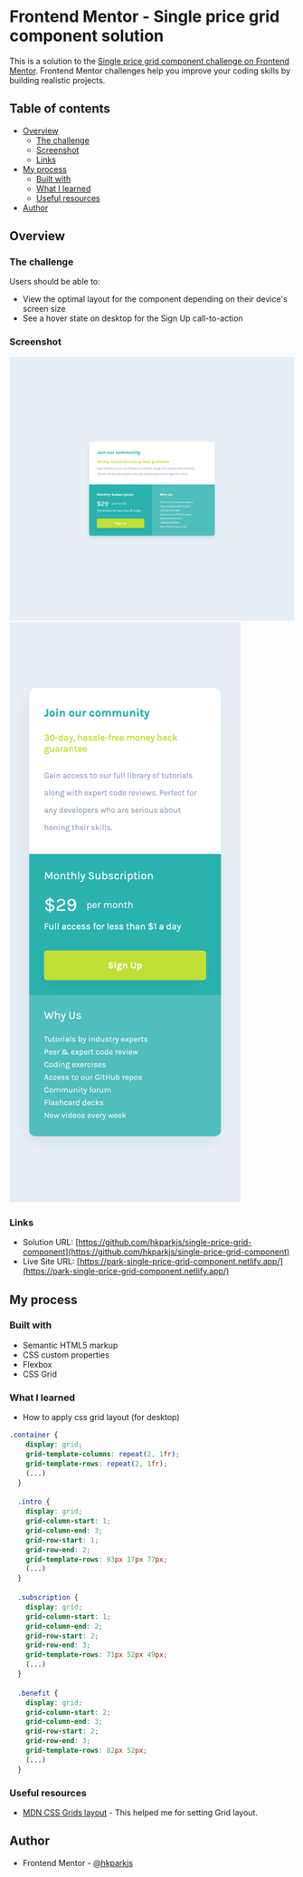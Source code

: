 # Frontend Mentor - Single price grid component solution

This is a solution to the [Single price grid component challenge on Frontend Mentor](https://www.frontendmentor.io/challenges/single-price-grid-component-5ce41129d0ff452fec5abbbc). Frontend Mentor challenges help you improve your coding skills by building realistic projects. 

## Table of contents

- [Overview](#overview)
  - [The challenge](#the-challenge)
  - [Screenshot](#screenshot)
  - [Links](#links)
- [My process](#my-process)
  - [Built with](#built-with)
  - [What I learned](#what-i-learned)
  - [Useful resources](#useful-resources)
- [Author](#author)

## Overview

### The challenge

Users should be able to:

- View the optimal layout for the component depending on their device's screen size
- See a hover state on desktop for the Sign Up call-to-action

### Screenshot

![](./screenshot-desktop.png)
![](./screenshot-mobile.png)

### Links

- Solution URL: [https://github.com/hkparkjs/single-price-grid-component](https://github.com/hkparkjs/single-price-grid-component)
- Live Site URL: [https://park-single-price-grid-component.netlify.app/](https://park-single-price-grid-component.netlify.app/)

## My process

### Built with

- Semantic HTML5 markup
- CSS custom properties
- Flexbox
- CSS Grid

### What I learned
 - How to apply css grid layout (for desktop)

```css
.container {
    display: grid;
    grid-template-columns: repeat(2, 1fr);
    grid-template-rows: repeat(2, 1fr);
    (...)
  }

  .intro {
    display: grid;
    grid-column-start: 1;
    grid-column-end: 3;
    grid-row-start: 1;
    grid-row-end: 2;
    grid-template-rows: 93px 17px 77px;
    (...)
  }

  .subscription {
    display: grid;
    grid-column-start: 1;
    grid-column-end: 2;
    grid-row-start: 2;
    grid-row-end: 3;
    grid-template-rows: 71px 52px 49px;
    (...)
  }

  .benefit {
    display: grid;
    grid-column-start: 2;
    grid-column-end: 3;
    grid-row-start: 2;
    grid-row-end: 3;
    grid-template-rows: 82px 52px;
    (...)
  }
```

### Useful resources

- [MDN CSS Grids layout](https://developer.mozilla.org/en-US/docs/Learn/CSS/CSS_layout/Grids) - This helped me for setting Grid layout.

## Author

- Frontend Mentor - [@hkparkjs](https://www.frontendmentor.io/profile/hkparkjs)
